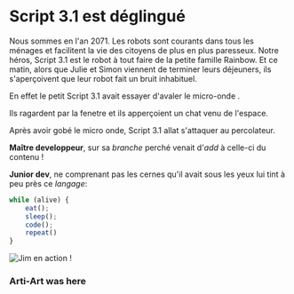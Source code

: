 # Script 3.1 est déglingué

Nous sommes en l'an 2071. 
Les robots sont courants dans tous les ménages et facilitent la vie des citoyens de plus en plus paresseux.
Notre héros, Script 3.1 est le robot à tout faire de la petite famille Rainbow. 
Et ce matin, alors que Julie et Simon viennent de terminer leurs déjeuners, 
ils s'aperçoivent que leur robot fait un bruit inhabituel.


En effet le petit Script 3.1 avait essayer d'avaler le micro-onde . 

Ils ragardent par la fenetre et ils apperçoient un chat venu de l'espace.

Après avoir gobé le micro onde, Script 3.1 allat s'attaquer au percolateur.

**Maître developpeur**, sur sa _branche_ perché venait d'_add_ à celle-ci du contenu !

**Junior dev**, ne comprenant pas les cernes qu'il avait sous les yeux lui tint à peu près ce _langage_:

```javascript
while (alive) {
    eat();
    sleep();
    code();
    repeat()
}
```
![Jim en action !](https://media.giphy.com/media/fQZX2aoRC1Tqw/source.gif)

### Arti-Art was here
